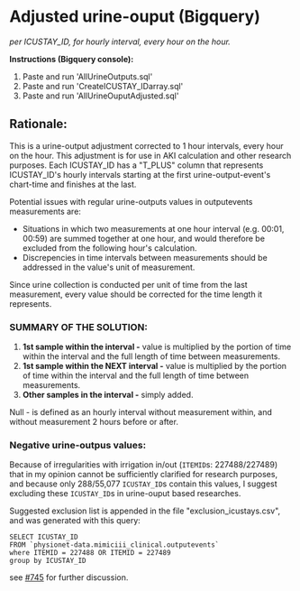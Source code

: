 # Adjusted urine-ouput (Bigquery)
*per ICUSTAY_ID, for hourly interval, every hour on the hour.*

**Instructions (Bigquery console):**
1. Paste and run 'AllUrineOutputs.sql'
2. Paste and run 'CreateICUSTAY_IDarray.sql'
3. Paste and run 'AllUrineOuputAdjusted.sql'

## Rationale:
This is a urine-output adjustment corrected to 1 hour intervals, every hour on the hour.
This adjustment is for use in AKI calculation and other research purposes.
Each ICUSTAY_ID has a "T_PLUS" column that represents ICUSTAY_ID's hourly intervals starting at the first urine-output-event's chart-time and finishes at the last.

Potential issues with regular urine-outputs values in outputevents measurements are:
 * Situations in which two measurements at one hour interval (e.g. 00:01, 00:59) are summed together at one hour, and would therefore be excluded from the following hour's calculation.
 * Discrepencies in time intervals between measurements should be addressed in the value's unit of measurement.

Since urine collection is conducted  per unit of time from the last measurement, every value should be 
corrected for the time length it represents.

### SUMMARY OF THE SOLUTION:
1. **1st sample within the interval -** value is multiplied by the portion of time within the interval and the full length of time between measurements.
2. **1st sample within the NEXT interval  -** value is multiplied by the portion of time within the interval and the full length of time between measurements.
3. **Other samples in the interval -** simply added.

Null - is defined as an hourly interval without measurement within, and without measurement 2 hours before or after.

### Negative urine-outpus values:
Because of irregularities with irrigation in/out (`ITEMID`s: 227488/227489) that in my opinion cannot be sufficiently clarified for research purposes, and because only 288/55,077 `ICUSTAY_ID`s contain this values, I suggest excluding these `ICUSTAY_ID`s in urine-ouput based researches. 

Suggested exclusion list is appended in the file "exclusion_icustays.csv", and was generated with this query:
``` 
SELECT ICUSTAY_ID
FROM `physionet-data.mimiciii_clinical.outputevents`
where ITEMID = 227488 OR ITEMID = 227489
group by ICUSTAY_ID
```
see [#745](https://github.com/MIT-LCP/mimic-code/issues/745) for further discussion.
